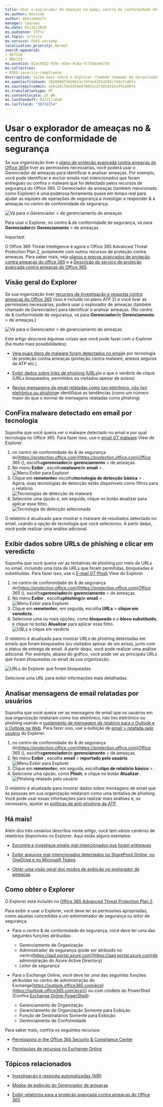 ```yaml
---
title: Usar o explorador de ameaças no &amp; centro de conformidade de segurança
ms.author: deniseb
author: denisebmsft
manager: laurawi
ms.date: 03/21/2019
ms.audience: ITPro
ms.topic: article
ms.service: O365-seccomp
localization_priority: Normal
search.appverid:
- MET150
- MOE150
ms.assetid: 82ac9922-939c-41be-9c8a-7c75b0a4e27d
ms.collection:
- M365-security-compliance
description: Saiba mais sobre o Explorer (também chamado de Gerenciador de ameaças &amp; ) no centro de conformidade de segurança.
ms.openlocfilehash: 202898873bb9611c747aed335d295c749c7cd0fa
ms.sourcegitcommit: a56128c7be5d59e976851c27301031e19fa1997d
ms.translationtype: MT
ms.contentlocale: pt-BR
ms.lasthandoff: 03/21/2019
ms.locfileid: "30732254"
---
```

# <a name="use-threat-explorer-in-the-security-amp-compliance-center"></a>Usar o explorador de ameaças no &amp; centro de conformidade de segurança

Se sua organização tiver o [plano de proteção avançada contra ameaças do Office 365](office-365-ti.md)e tiver as permissões necessárias, você poderá usar o Gerenciador de ameaças para identificar e analisar ameaças. Por exemplo, você pode identificar e excluir emails mal-intencionados que foram entregues ou confira o malware que foi detectado pelos recursos de segurança do Office 365. O Gerenciador de ameaças (também mencionado como Explorer) é uma poderosa ferramenta quase em tempo real para ajudar as equipes de operações de segurança a investigar e responder &amp; a ameaças no centro de conformidade de segurança.
  
![Vá para o Gerenciador \> de gerenciamento de ameaças](media/cab32fa2-66f1-4ad5-bc1d-2bac4dbeb48c.png)
  
Para usar o Explorer, no centro &amp; de conformidade de segurança, vá para **Gerenciador**de **Gerenciamento** \> de ameaças.

> [!IMPORTANT]
> O Office 365 Threat Intelligence é agora o Office 365 Advanced Threat Protection Plan 2, juntamente com outros recursos de proteção contra ameaças. Para saber mais, veja [planos e preços avançados de proteção contra ameaças do office 365](https://products.office.com/exchange/advance-threat-protection) e a [Descrição do serviço de proteção avançada contra ameaças do Office 365](https://docs.microsoft.com/office365/servicedescriptions/office-365-advanced-threat-protection-service-description).
      
## <a name="explorer-overview"></a>Visão geral do Explorer

Se sua organização tiver [recursos de investigação e resposta contra ameaças do Office 365](office-365-ti.md) (isso é incluído no plano ATP 2) e você tiver as permissões necessárias, poderá usar o explorador de ameaças (também chamado de Gerenciador) para identificar e analisar ameaças. (No centro de &amp; conformidade de segurança, vá para **Gerenciador**de **Gerenciamento** \> de ameaças.)

![Vá para o Gerenciador \> de gerenciamento de ameaças](media/cab32fa2-66f1-4ad5-bc1d-2bac4dbeb48c.png)

Este artigo descreve algumas coisas que você pode fazer com o Explorer (há muito mais possibilidades):

- [Veja quais tipos de malware foram detectados no email](#see-malware-detected-in-email-by-technology)e por tecnologia de proteção contra ameaças (proteção contra malware, anexos seguros de ATP etc.)

- [Exibir dados sobre links de phishing (URLs)](#view-data-about-phishing-urls-and-click-verdict)e o que o verdicts de clique (URLs bloqueados, permitidos ou visitados apesar de avisos)

- [Revise mensagens de email relatadas como lixo eletrônico, não lixo eletrônico ou phishing](#review-email-messages-reported-by-users)e identifique as tendências (como um número maior do que o normal de mensagens relatadas como phishing) 

## <a name="see-malware-detected-in-email-by-technology"></a>ConFira malware detectado em email por tecnologia

Suponha que você queira ver o malware detectado no email e por qual tecnologia no Office 365. Para fazer isso, use o [email _GT_ malware](threat-explorer-views.md#email--malware) View do Explorer.

1. no centro de conformidade do & de segurança do[https://protection.office.com](https://protection.office.com)Office 365 (), escolha**gerenciador**de **gerenciamento** > de ameaças.
2. No menu **Exibir** , escolha**malware**de **email** > .<br/>![Menu Exibir para Explorer](media/ExplorerViewEmailMalwareMenu.png)<br/>
3. Clique em **remetente**e escolha**tecnologia de detecção** **básica** > .<br/>Agora, suas tecnologias de detecção estão disponíveis como filtros para o relatório.<br/>![Tecnologias de detecção de malware](media/ExplorerEmailMalwareDetectionTech.png)<br/> 
4. Selecione uma opção e, em seguida, clique no botão atualizar para aplicar esse filtro.<br/>![Tecnologia de detecção selecionada](media/ExplorerEmailMalwareDetectionTechATP.png)<br/> 

O relatório é atualizado para mostrar o malware de resultados detectado no email, usando a opção de tecnologia que você selecionou. A partir daqui, você pode realizar uma análise adicional.

## <a name="view-data-about-phishing-urls-and-click-verdict"></a>Exibir dados sobre URLs de phishing e clicar em veredicto

Suponha que você queira ver as tentativas de phishing por meio de URLs no email, incluindo uma lista de URLs que foram permitidas, bloqueadas e substituídas. Para fazer isso, use o [E-mail _GT_ Phish](threat-explorer-views.md#email--phish) View do Explorer.

1. no centro de conformidade do & de segurança do[https://protection.office.com](https://protection.office.com)Office 365 (), escolha**gerenciador**de **gerenciamento** > de ameaças.
2. No menu **Exibir** , escolha**phishing**de **email** > .<br/>![Menu Exibir para Explorer](media/ExplorerViewEmailPhishMenu.png)<br/>
3. Clique em **remetente**e, em seguida, escolha **URLs** > **clique em veredicto**.
4. Selecione uma ou mais opções, como **bloqueado** e o **bloco substituído**, e clique no botão **Atualizar** para aplicar esse filtro.<br/>![URLs e clique em verdicts](media/ThreatExplorerEmailPhishClickVerdictOptions.png)<br/>

O relatório é atualizado para mostrar URLs de phishing detectadas em emails que foram bloqueados (ou visitados apesar de um aviso), junto com o status de entrega de email. A partir daqui, você pode realizar uma análise adicional. Por exemplo, abaixo do gráfico, você pode ver as principais URLs que foram bloqueadas no email da sua organização. 

![URLs do Explorer que foram bloqueadas](media/ExplorerPhishClickVerdictURLs.png) 

Selecione uma URL para exibir informações mais detalhadas.

## <a name="review-email-messages-reported-by-users"></a>Analisar mensagens de email relatadas por usuários

Suponha que você queira ver as mensagens de email que os usuários em sua organização relataram como lixo eletrônico, não lixo eletrônico ou phishing usando o [suplemento de mensagem de relatório para o Outlook e o Outlook na Web](enable-the-report-message-add-in.md). Para fazer isso, use a exibição de [email > relatada pelo usuário](threat-explorer-views.md#email--user-reported) do Explorer.

1. no centro de conformidade do & de segurança do[https://protection.office.com](https://protection.office.com)Office 365 (), escolha**gerenciador**de **gerenciamento** > de ameaças.
2. No menu **Exibir** , escolha **email** > **reportado pelo usuário**.<br/>![Menu Exibir para Explorer](media/ExplorerViewMenuEmailUserReported.png)<br/>
3. Clique em **remetente**e, em seguida, escolha**tipo de relatório** **básico** > .
4. Selecione uma opção, como **Phish**, e clique no botão **Atualizar** . <br/>![Phishing relatado pelo usuário](media/EmailUserReportedReportType.png)<br/> 

O relatório é atualizado para mostrar dados sobre mensagens de email que as pessoas em sua organização relataram como uma tentativa de phishing. Você pode usar essas informações para realizar mais análises e, se necessário, ajustar as [políticas de anti-phishing da ATP](set-up-anti-phishing-policies.md).

## <a name="theres-more"></a>Há mais!

Além dos três cenários descritos neste artigo, você tem vários cenários de relatórios disponíveis no Explorer. Aqui estão alguns exemplos:

- [Encontre e investigue emails mal-intencionados que foram entregues](investigate-malicious-email-that-was-delivered.md)

- [Exibir arquivos mal-intencionados detectados no SharePoint Online, no OneDrive e no Microsoft Teams](malicious-files-detected-in-spo-odb-or-teams.md)

- [Obter uma visão geral dos modos de exibição no explorador de ameaças](threat-explorer-views.md)

## <a name="how-to-get-explorer"></a>Como obter o Explorer

O Explorer está incluído no [Office 365 Advanced Threat Protection Plan 2](office-365-ti.md). 

Para exibir e usar o Explorer, você deve ter as permissões apropriadas, como aquelas concedidas a um administrador de segurança ou leitor de segurança. 

- Para o centro &amp; de conformidade de segurança, você deve ter uma das seguintes funções atribuídas:
    - Gerenciamento de Organização
    - Administrador de segurança (pode ser atribuído no centro[https://aad.portal.azure.com](https://aad.portal.azure.com)de administração do Azure Active Directory)
    - Leitor de segurança

- Para o Exchange Online, você deve ter uma das seguintes funções atribuídas no centro de administração do Exchange[https://outlook.office365.com/ecp](https://outlook.office365.com/ecp)() ou com cmdlets do PowerShell (Confira [Exchange Online PowerShell](https://docs.microsoft.com/powershell/exchange/exchange-online/exchange-online-powershell?view=exchange-ps)):
    - Gerenciamento de Organização
    - Gerenciamento de Organização Somente para Exibição
    - Função de Destinatários Somente para Exibição
    - Gerenciamento de Conformidade

Para saber mais, confira os seguintes recursos:

- [Permissions in the Office 365 Security &amp; Compliance Center](permissions-in-the-security-and-compliance-center.md)

- [Permissões de recursos no Exchange Online](https://docs.microsoft.com/exchange/permissions-exo/feature-permissions)
  
## <a name="related-topics"></a>Tópicos relacionados

- [Investigação e resposta automatizadas (AIR)](automated-investigation-response-office.md)

- [Modos de exibição do Gerenciador de ameaças](threat-explorer-views.md)

- [Exibir relatórios para a proteção avançada contra ameaças do Office 365](view-reports-for-atp.md)
